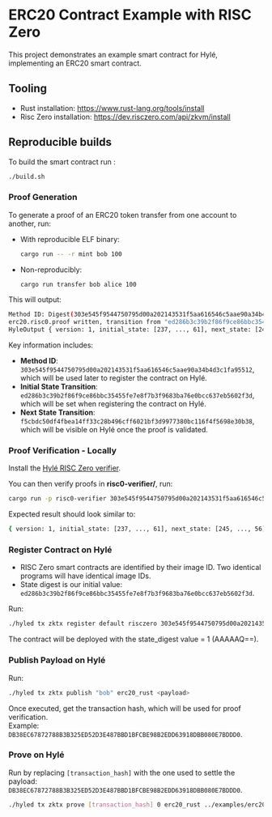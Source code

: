 # ERC20 Contract Example with RISC Zero

This project demonstrates an example smart contract for Hylé, implementing an ERC20 smart contract.

## Tooling

- Rust installation: https://www.rust-lang.org/tools/install
- Risc Zero installation: https://dev.risczero.com/api/zkvm/install


## Reproducible builds

To build the smart contract run :
```sh
./build.sh
```

### Proof Generation

To generate a proof of an ERC20 token transfer from one account to another, run:

- With reproducible ELF binary:

   ```sh
   cargo run -- -r mint bob 100
   ```

- Non-reproducibly:

   ```sh
   cargo run transfer bob alice 100
   ```


This will output:

```sh
Method ID: Digest(303e545f9544750795d00a202143531f5aa616546c5aae90a34b4d3c1fa95512) (hex)
erc20.risc0.proof written, transition from "ed286b3c39b2f86f9ce86bbc35455fe7e8f7b3f9683ba76e0bcc637eb5602f3d" to "f5cbdc50df4fbea14ff33c28b496cff6021bf3d9977380bc116f4f5698e30b38"
HyleOutput { version: 1, initial_state: [237, ..., 61], next_state: [245, ..., 56], identity: "bob", tx_hash: [1], index: 0, blobs: [1, ..., 0], success: true, program_outputs: "Minted 100 to bob" }
```

Key information includes:
- **Method ID**: `303e545f9544750795d00a202143531f5aa616546c5aae90a34b4d3c1fa95512`, which will be used later to register the contract on Hylé.
- **Initial State Transition**: `ed286b3c39b2f86f9ce86bbc35455fe7e8f7b3f9683ba76e0bcc637eb5602f3d`, which will be set when registering the contract on Hylé.
- **Next State Transition**: `f5cbdc50df4fbea14ff33c28b496cff6021bf3d9977380bc116f4f5698e30b38`, which will be visible on Hylé once the proof is validated.

### Proof Verification - Locally

Install the [Hylé RISC Zero verifier](https://github.com/Hyle-org/verifiers-for-hyle).

You can then verify proofs in **risc0-verifier/**, run:

```sh
cargo run -p risc0-verifier 303e545f9544750795d00a202143531f5aa616546c5aae90a34b4d3c1fa95512 ../../../examples/erc20/rust/erc20.risc0.proof
```

Expected result should look similar to:

```sh
{ version: 1, initial_state: [237, ..., 61], next_state: [245, ..., 56], identity: "bob", tx_hash: [1], index: 0, blobs: [1, ..., 0], success: true, program_outputs: "Minted 100 to bob" }
```

### Register Contract on Hylé

- RISC Zero smart contracts are identified by their image ID. Two identical programs will have identical image IDs.
- State digest is our initial value: `ed286b3c39b2f86f9ce86bbc35455fe7e8f7b3f9683ba76e0bcc637eb5602f3d`.

Run:

```sh
./hyled tx zktx register default risczero 303e545f9544750795d00a202143531f5aa616546c5aae90a34b4d3c1fa95512 erc20_rust ed286b3c39b2f86f9ce86bbc35455fe7e8f7b3f9683ba76e0bcc637eb5602f3d
```

The contract will be deployed with the state_digest value = 1 (AAAAAQ==).


### Publish Payload on Hylé

Run:

```sh
./hyled tx zktx publish "bob" erc20_rust <payload>
```


Once executed, get the transaction hash, which will be used for proof verification.  
Example: `DB38EC67872788B3B325ED52D3E487BBD1BFCBE98B2EDD63918DBB080E7BDDD0`.



### Prove on Hylé

Run by replacing `[transaction_hash]` with the one used to settle the payload: `DB38EC67872788B3B325ED52D3E487BBD1BFCBE98B2EDD63918DBB080E7BDDD0`.

```sh
./hyled tx zktx prove [transaction_hash] 0 erc20_rust ../examples/erc20/rust/erc20.risc0.proof
```



